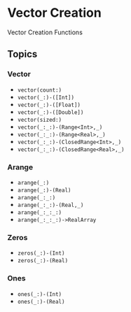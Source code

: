 # Vector Creation

Vector Creation Functions

## Topics

### Vector

- ``vector(count:)``
- ``vector(_:)-([Int])``
- ``vector(_:)-([Float])``
- ``vector(_:)-([Double])``
- ``vector(sized:)``
- ``vector(_:_:)-(Range<Int>,_)``
- ``vector(_:_:)-(Range<Real>,_)``
- ``vector(_:_:)-(ClosedRange<Int>,_)``
- ``vector(_:_:)-(ClosedRange<Real>,_)``

### Arange

- ``arange(_:)``
- ``arange(_:)-(Real)``
- ``arange(_:_:)``
- ``arange(_:_:)-(Real,_)``
- ``arange(_:_:_:)``
- ``arange(_:_:_:)->RealArray``

### Zeros

- ``zeros(_:)-(Int)``
- ``zeros(_:)-(Real)``

### Ones

- ``ones(_:)-(Int)``
- ``ones(_:)-(Real)``
